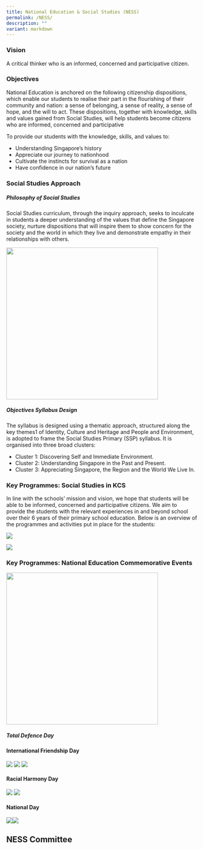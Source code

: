 ```yaml
---
title: National Education & Social Studies (NESS)
permalink: /NESS/
description: ""
variant: markdown
---
```

### Vision

A critical thinker who is an informed, concerned and participative citizen. 

### Objectives

National Education is anchored on the following citizenship dispositions, which enable our students to realise their part in the flourishing of their community and nation: a sense of belonging, a sense of reality, a sense of hope, and the will to act. These dispositions, together with knowledge, skills and values gained from Social Studies, will help students become citizens who are informed, concerned and participative

To provide our students with the knowledge, skills, and values to: 

* Understanding Singapore’s history
* Appreciate our journey to nationhood
* Cultivate the instincts for survival as a nation 
* Have confidence in our nation’s future

### Social Studies Approach

##### Philosophy of Social Studies

Social Studies curriculum, through the inquiry approach, seeks to inculcate in students a deeper understanding of the values that define the Singapore society, nurture dispositions that will inspire them to show concern for the society and the world in which they live and demonstrate empathy in their relationships with others.

<img style="width:400px;" src="/images/Social%20Studies/Picture1_SS.jpg">


##### Objectives Syllabus Design

The syllabus is designed using a thematic approach, structured along the key themes1 of Identity, Culture and Heritage and People and Environment, is adopted to frame the Social Studies Primary (SSP) syllabus. It is organised into three broad clusters:

* Cluster 1: Discovering Self and Immediate Environment.
* Cluster 2: Understanding Singapore in the Past and Present.
* Cluster 3: Appreciating Singapore, the Region and the World We Live In.

### Key Programmes: Social Studies in KCS

In line with the schools’ mission and vision, we hope that students will be able to be informed, concerned and participative citizens. We aim to provide the students with the relevant experiences in and beyond school over their 6 years of their primary school education. Below is an overview of the programmes and activities put in place for the students:

![](/images/Social%20Studies/KCS_NESS_2.png)

![](/images/Social%20Studies/KCS_NESS_1.png)
	
### Key Programmes: National Education Commemorative Events

<img style="width:400px;" src="/images/Social%20Studies/KCS_NESS_3.png">
	
##### Total Defence Day

#### International Friendship Day

![](/images/Social%20Studies/Picture%2010_IFD.png)
![](/images/Social%20Studies/Picture%209_IFD.png)
![](/images/Social%20Studies/Picture%2011_IFD.png)

#### Racial Harmony Day
	
![](/images/Social%20Studies/Picture%2012_RHD.jpeg)
![](/images/Social%20Studies/Picture%2013_RHD.jpeg)

#### National Day

![](/images/Social%20Studies/Picture%208_ND.jpg)![](/images/Social%20Studies/Picture%207_ND.png)

## NESS Committee
